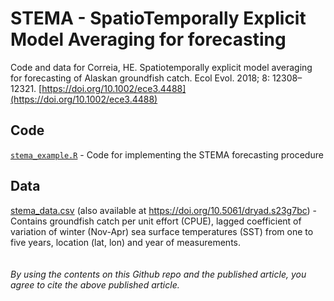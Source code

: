 # STEMA - SpatioTemporally Explicit Model Averaging for forecasting

Code and data for Correia, HE. Spatiotemporally explicit model averaging for forecasting of Alaskan groundfish catch. Ecol Evol. 2018; 8: 12308– 12321. [https://doi.org/10.1002/ece3.4488](https://doi.org/10.1002/ece3.4488)

## Code
[`stema_example.R`](stema_example.R) - Code for implementing the STEMA forecasting procedure

## Data
[stema_data.csv](stema_data.csv) (also available at https://doi.org/10.5061/dryad.s23g7bc) - 
Contains groundfish catch per unit effort (CPUE), lagged coefficient of variation of winter (Nov-Apr) sea surface temperatures (SST) from one to five years, location (lat, lon) and year of measurements.
\
\
\
_By using the contents on this Github repo and the published article, you agree to cite the above published article._
